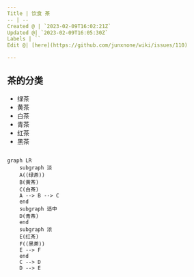 ```yaml
---
Title | 饮食 茶
-- | --
Created @ | `2023-02-09T16:02:21Z`
Updated @| `2023-02-09T16:05:30Z`
Labels | ``
Edit @| [here](https://github.com/junxnone/wiki/issues/110)

---
```

## 茶的分类
- 绿茶
- 黄茶
- 白茶
- 青茶
- 红茶
- 黑茶

```mermaid

graph LR
    subgraph 淡
    A((绿茶))
    B(黄茶)
    C(白茶)
    A --> B --> C
    end
    subgraph 适中
    D(青茶)
    end
    subgraph 浓
    E(红茶)
    F((黑茶))
    E --> F
    end
    C --> D
    D --> E
```


